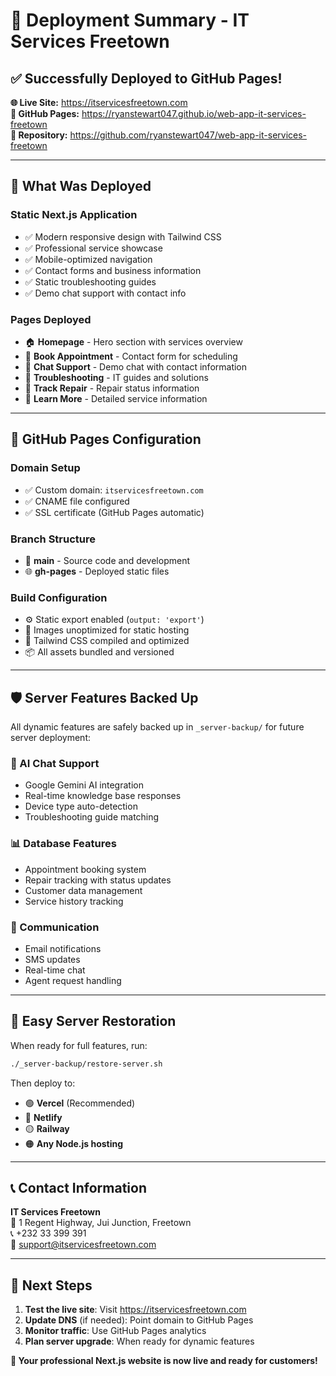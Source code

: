 # 🚀 Deployment Summary - IT Services Freetown

## ✅ Successfully Deployed to GitHub Pages!

**🌐 Live Site:** https://itservicesfreetown.com  
**📱 GitHub Pages:** https://ryanstewart047.github.io/web-app-it-services-freetown  
**🔗 Repository:** https://github.com/ryanstewart047/web-app-it-services-freetown  

---

## 🎯 What Was Deployed

### **Static Next.js Application**
- ✅ Modern responsive design with Tailwind CSS
- ✅ Professional service showcase
- ✅ Mobile-optimized navigation
- ✅ Contact forms and business information
- ✅ Static troubleshooting guides
- ✅ Demo chat support with contact info

### **Pages Deployed**
- 🏠 **Homepage** - Hero section with services overview
- 📅 **Book Appointment** - Contact form for scheduling
- 💬 **Chat Support** - Demo chat with contact information
- 🔧 **Troubleshooting** - IT guides and solutions
- 📍 **Track Repair** - Repair status information
- 📖 **Learn More** - Detailed service information

---

## 🔧 GitHub Pages Configuration

### **Domain Setup**
- ✅ Custom domain: `itservicesfreetown.com`
- ✅ CNAME file configured
- ✅ SSL certificate (GitHub Pages automatic)

### **Branch Structure**
- 📁 **main** - Source code and development
- 🌐 **gh-pages** - Deployed static files

### **Build Configuration**
- ⚙️ Static export enabled (`output: 'export'`)
- 📱 Images unoptimized for static hosting
- 🎨 Tailwind CSS compiled and optimized
- 📦 All assets bundled and versioned

---

## 🛡️ Server Features Backed Up

All dynamic features are safely backed up in `_server-backup/` for future server deployment:

### **💬 AI Chat Support**
- Google Gemini AI integration
- Real-time knowledge base responses
- Device type auto-detection
- Troubleshooting guide matching

### **📊 Database Features**
- Appointment booking system
- Repair tracking with status updates
- Customer data management
- Service history tracking

### **📧 Communication**
- Email notifications
- SMS updates
- Real-time chat
- Agent request handling

---

## 🔄 Easy Server Restoration

When ready for full features, run:
```bash
./_server-backup/restore-server.sh
```

Then deploy to:
- 🟢 **Vercel** (Recommended)
- 🔵 **Netlify**
- 🟡 **Railway**
- 🟠 **Any Node.js hosting**

---

## 📞 Contact Information

**IT Services Freetown**  
📍 1 Regent Highway, Jui Junction, Freetown  
📞 +232 33 399 391  
📧 support@itservicesfreetown.com  

---

## 🎉 Next Steps

1. **Test the live site**: Visit https://itservicesfreetown.com
2. **Update DNS** (if needed): Point domain to GitHub Pages
3. **Monitor traffic**: Use GitHub Pages analytics
4. **Plan server upgrade**: When ready for dynamic features

**🎯 Your professional Next.js website is now live and ready for customers!**
